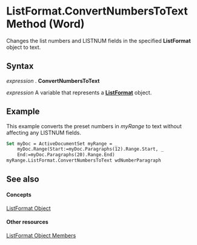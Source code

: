 
# ListFormat.ConvertNumbersToText Method (Word)

Changes the list numbers and LISTNUM fields in the specified  **ListFormat** object to text.


## Syntax

 _expression_ . **ConvertNumbersToText**

 _expression_ A variable that represents a **[ListFormat](74773fd6-b713-34d4-b7be-f543c983008d.md)** object.


## Example

This example converts the preset numbers in  _myRange_ to text without affecting any LISTNUM fields.


```vb
Set myDoc = ActiveDocumentSet myRange = _ 
    myDoc.Range(Start:=myDoc.Paragraphs(12).Range.Start, _ 
    End:=myDoc.Paragraphs(20).Range.End) 
myRange.ListFormat.ConvertNumbersToText wdNumberParagraph
```


## See also


#### Concepts


[ListFormat Object](74773fd6-b713-34d4-b7be-f543c983008d.md)
#### Other resources


[ListFormat Object Members](daf87b14-29a3-c5d9-ab43-8465237c02da.md)
